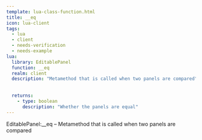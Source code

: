 ```yaml
---
template: lua-class-function.html
title: __eq
icon: lua-client
tags:
  - lua
  - client
  - needs-verification
  - needs-example
lua:
  library: EditablePanel
  function: __eq
  realm: client
  description: "Metamethod that is called when two panels are compared"
  
  
  returns:
    - type: boolean
      description: "Whether the panels are equal"
---
```


<div class="lua__search__keywords">
EditablePanel:__eq &#x2013; Metamethod that is called when two panels are compared
</div>
